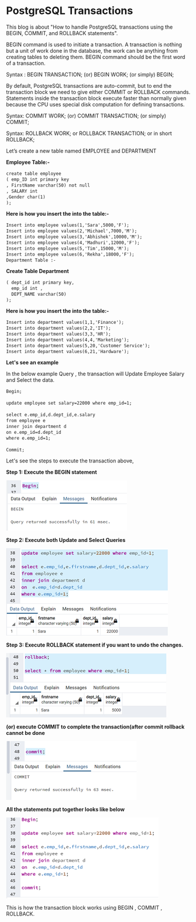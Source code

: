 # PostgreSQL Transactions
                                                 
This blog is about "How to handle PostgreSQL transactions using the BEGIN, COMMIT, and ROLLBACK statements".

BEGIN command is used to initiate a transaction. A transaction is nothing but a unit of work done in the database, the work can be anything from creating tables to deleting them. BEGIN command should be the first word of a transaction.

Syntax :
BEGIN TRANSACTION;  (or) BEGIN WORK; (or simply) BEGIN;

By default, PostgreSQL transactions are auto-commit, but to end the transaction block we need to give either COMMIT or ROLLBACK commands. Statements inside the transaction block execute faster than normally given because the CPU uses special disk computation for defining transactions.

Syntax:
COMMIT WORK; (or) COMMIT TRANSACTION; (or simply) COMMIT;

Syntax:
ROLLBACK WORK; or ROLLBACK TRANSACTION; or in short ROLLBACK;

Let’s create a new table named EMPLOYEE and DEPARTMENT

**Employee Table:-**

~~~
create table employee
( emp_ID int primary key
, FirstName varchar(50) not null
, SALARY int
,Gender char(1)
);
~~~
**Here is how you insert the into the table:-**
~~~
Insert into employee values(1,'Sara',5000,'F');
Insert into employee values(2,'Michael',7000,'M');
Insert into employee values(3,'Abhishek',10000,'M');
Insert into employee values(4,'Madhuri',12000,'F');
Insert into employee values(5,'Tim',15000,'M');
Insert into employee values(6,'Rekha',18000,'F');
Department Table :-
~~~
**Create Table Department**
~~~
( dept_id int primary key,
  emp_id int ,
  DEPT_NAME varchar(50)
);
~~~

**Here is how you insert the into the table:-**

~~~
Insert into department values(1,1,'Finance');
Insert into department values(2,2,'IT');
Insert into department values(3,3,'HR');
Insert into department values(4,4,'Marketing');
Insert into department values(5,20,'Customer Service');
Insert into department values(6,21,'Hardware');
~~~

**Let's see an example** 

In the below example Query , the transaction will Update Employee Salary and Select the data.

~~~
Begin;
							
update employee set salary=22000 where emp_id=1;
							
select e.emp_id,d.dept_id,e.salary
from employee e
inner join department d
on e.emp_id=d.dept_id
where e.emp_id=1;

Commit;
~~~

Let's see the steps to execute the transaction above,

**Step 1: Execute the BEGIN statement**

![update and select](./images/begin.png)

**Step 2: Execute both Update and Select Queries**

![update and select](./images/transaction.png)

**Step 3: Execute ROLLBACK statement if you want to undo the changes.**

![update and select](./images/rollback-2.png)

**(or) execute COMMIT to complete the transaction(after commit rollback cannot be done**

![update and select](./images/commit.png)

**All the statements put together looks like below**

![update and select](./images/puttogether.png)


This is how the transaction block works using BEGIN , COMMIT , ROLLBACK. 

